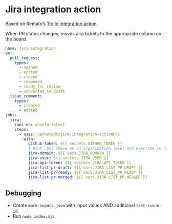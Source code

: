 # Jira integration action

Based on Remato’s [Trello integration action](https://github.com/rematocorp/trello-integration-action).

When PR status changes, moves Jira tickets to the appropriate column on the board.

```yaml
name: Jira integration
on:
  pull_request:
    types:
      - opened
      - edited
      - closed
      - reopened
      - ready_for_review
      - converted_to_draft
  issue_comment:
    types:
      - created
      - edited
jobs:
  jira:
    runs-on: ubuntu-latest
    steps:
      - uses: verkstedt/jira-integration-action@v1
        with:
          github-token: ${{ secrets.GITHUB_TOKEN }}
          # Hint: Set these on an organisation level and override in repos only when necessary
          jira-domain: ${{ vars.JIRA_DOMAIN }}
          jira-user: ${{ secrets.JIRA_USER }}
          jira-api-token: ${{ secrets.JIRA_API_TOKEN }}
          jira-list-pr-draft: ${{ vars.JIRA_LIST_PR_DRAFT }}
          jira-list-pr-ready: ${{ vars.JIRA_LIST_PR_READY }}
          jira-list-pr-merged: ${{ vars.JIRA_LIST_PR_MERGED }}
```

## Debugging

- Create `mock-inputs.json` with input values AND additional `test-issue-id`.
- Run `node index.mjs`.
